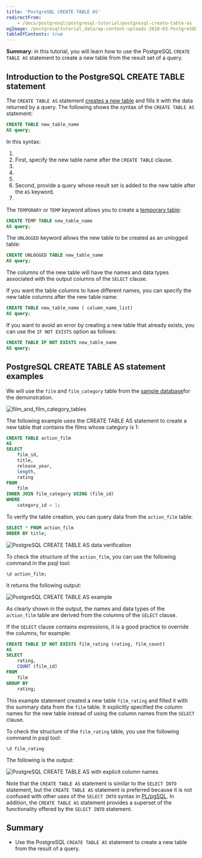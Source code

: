 ```yaml
---
title: 'PostgreSQL CREATE TABLE AS'
redirectFrom:
    - /docs/postgresql/postgresql-tutorial/postgresql-create-table-as
ogImage: /postgresqltutorial_data/wp-content-uploads-2018-03-PostgreSQL-CREATE-TABLE-AS-data-verification.png
tableOfContents: true
---
```



**Summary**: in this tutorial, you will learn how to use the PostgreSQL `CREATE TABLE AS` statement to create a new table from the result set of a query.

## Introduction to the PostgreSQL CREATE TABLE statement

The `CREATE TABLE AS` statement [creates a new table](/docs/postgresql/postgresql-create-table) and fills it with the data returned by a query. The following shows the syntax of the `CREATE TABLE AS` statement:

```sql
CREATE TABLE new_table_name
AS query;
```

In this syntax:

1.
2. First, specify the new table name after the `CREATE TABLE` clause.
3.
4.
5.
6. Second, provide a query whose result set is added to the new table after the `AS` keyword.
7.

The `TEMPORARY` or `TEMP` keyword allows you to create a [temporary table](/docs/postgresql/postgresql-temporary-table):

```sql
CREATE TEMP TABLE new_table_name
AS query;
```

The `UNLOGGED` keyword allows the new table to be created as an unlogged table:

```sql
CREATE UNLOGGED TABLE new_table_name
AS query;
```

The columns of the new table will have the names and data types associated with the output columns of the `SELECT` clause.

If you want the table columns to have different names, you can specify the new table columns after the new table name:

```sql
CREATE TABLE new_table_name ( column_name_list)
AS query;
```

If you want to avoid an error by creating a new table that already exists, you can use the `IF NOT EXISTS` option as follows:

```sql
CREATE TABLE IF NOT EXISTS new_table_name
AS query;
```

## PostgreSQL CREATE TABLE AS statement examples

We will use the `film` and `film_category` table from the [sample database](/docs/postgresql/postgresql-getting-started/postgresql-sample-database)for the demonstration.

![film_and_film_category_tables](/postgresqltutorial_data/film_and_film_category_tables.png)

The following example uses the CREATE TABLE AS statement to create a new table that contains the films whose category is 1:

```sql
CREATE TABLE action_film
AS
SELECT
    film_id,
    title,
    release_year,
    length,
    rating
FROM
    film
INNER JOIN film_category USING (film_id)
WHERE
    category_id = 1;
```

To verify the table creation, you can query data from the `action_film` table:

```sql
SELECT * FROM action_film
ORDER BY title;
```

![PostgreSQL CREATE TABLE AS data verification](/postgresqltutorial_data/wp-content-uploads-2018-03-PostgreSQL-CREATE-TABLE-AS-data-verification.png)

To check the structure of the `action_film`, you can use the following command in the psql tool:

```
\d action_film;
```

It returns the following output:

![PostgreSQL CREATE TABLE AS example](/postgresqltutorial_data/wp-content-uploads-2018-03-PostgreSQL-CREATE-TABLE-AS-example.png)

As clearly shown in the output, the names and data types of the `action_film` table are derived from the columns of the `SELECT` clause.

If the `SELECT` clause contains expressions, it is a good practice to override the columns, for example:

```sql
CREATE TABLE IF NOT EXISTS film_rating (rating, film_count)
AS
SELECT
    rating,
    COUNT (film_id)
FROM
    film
GROUP BY
    rating;
```

This example statement created a new table `film_rating` and filled it with the summary data from the `film` table. It explicitly specified the column names for the new table instead of using the column names from the `SELECT` clause.

To check the structure of the `film_rating` table, you use the following command in psql tool:

```
\d film_rating
```

The following is the output:

![PostgreSQL CREATE TABLE AS with explicit column names](/postgresqltutorial_data/wp-content-uploads-2018-03-PostgreSQL-CREATE-TABLE-AS-with-explicit-column-names.png)

Note that the `CREATE TABLE AS` statement is similar to the `SELECT INTO` statement, but the `CREATE TABLE AS` statement is preferred because it is not confused with other uses of the `SELECT INTO` syntax in [PL/pgSQL](/docs/postgresql/postgresql-plpgsql). In addition, the `CREATE TABLE AS` statement provides a superset of the functionality offered by the `SELECT INTO` statement.

## Summary

- Use the PostgreSQL `CREATE TABLE AS` statement to create a new table from the result of a query.

